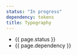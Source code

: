 ```yaml
---
status: "In progress"
dependency: tokens
title: Typography
---
```


- {{ page.status }}
- {{ page.dependency }}